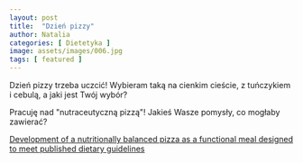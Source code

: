 ```yaml
---
layout: post
title:  "Dzień pizzy"
author: Natalia
categories: [ Dietetyka ]
image: assets/images/006.jpg
tags: [ featured ]
---
```

Dzień pizzy trzeba uczcić! Wybieram taką na cienkim cieście, z tuńczykiem i cebulą, a jaki jest Twój wybór?

Pracuję nad "nutraceutyczną pizzą"! Jakieś Wasze pomysły, co mogłaby zawierać?

[ Development of a nutritionally balanced pizza as a functional meal designed to meet published dietary guidelines ](https://www.cambridge.org/core/journals/public-health-nutrition/article/development-of-a-nutritionally-balanced-pizza-as-a-functional-meal-designed-to-meet-published-dietary-guidelines/B95D432C6B6A4CAC15873EE8823C4C5B)